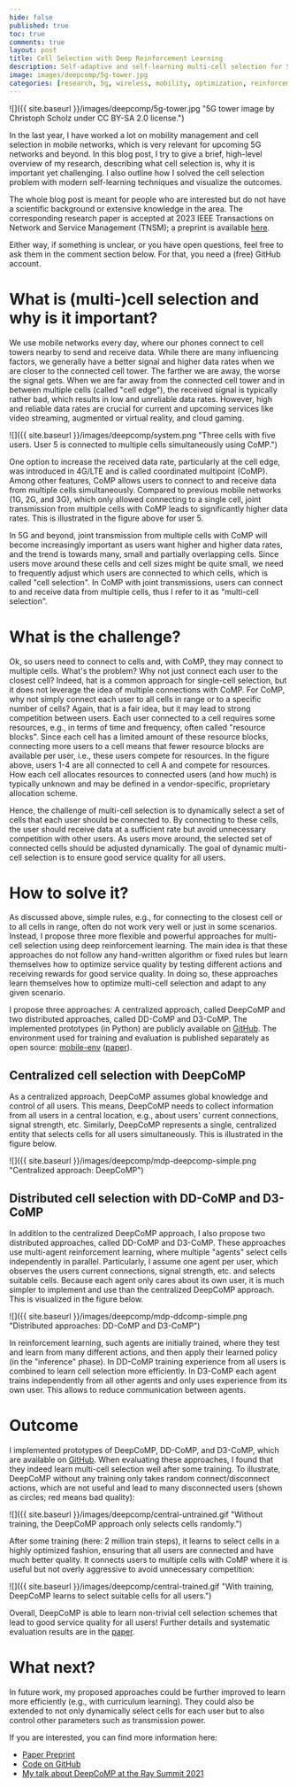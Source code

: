 ```yaml
---
hide: false
published: true
toc: true
comments: true
layout: post
title: Cell Selection with Deep Reinforcement Learning
description: Self-adaptive and self-learning multi-cell selection for 5G and beyond with deep reinforcement learning.
image: images/deepcomp/5g-tower.jpg
categories: [research, 5g, wireless, mobility, optimization, reinforcement learning, marl, ray, rllib, python, tensorflow]
---
```


![]({{ site.baseurl }}/images/deepcomp/5g-tower.jpg "5G tower image by Christoph Scholz under CC BY-SA 2.0 license.")

In the last year, I have worked a lot on mobility management and cell selection in mobile networks, 
which is very relevant for upcoming 5G networks and beyond.
In this blog post, I try to give a brief, high-level overview of my research, describing what cell selection is,
why it is important yet challenging. 
I also outline how I solved the cell selection problem with modern self-learning techniques and visualize the outcomes.

The whole blog post is meant for people who are interested but do not have a scientific background or 
extensive knowledge in the area.
The corresponding research paper is accepted at 2023 IEEE Transactions on Network and Service Management (TNSM); a preprint is available [here](https://ris.uni-paderborn.de/download/33854/33855/preprint.pdf).

Either way, if something is unclear, or you have open questions, feel free to ask them in the comment section below.
For that, you need a (free) GitHub account.


# What is (multi-)cell selection and why is it important?

We use mobile networks every day, where our phones connect to cell towers nearby to send and receive data.
While there are many influencing factors, we generally have a better signal and higher data rates when we are closer 
to the connected cell tower.
The farther we are away, the worse the signal gets. 
When we are far away from the connected cell tower and in between multiple cells (called "cell edge"), 
the received signal is typically rather bad, which results in low and unreliable data rates.
However, high and reliable data rates are crucial for current and upcoming services like video streaming,
augmented or virtual reality, and cloud gaming.

![]({{ site.baseurl }}/images/deepcomp/system.png "Three cells with five users. User 5 is connected to multiple cells simultaneously using CoMP.")

One option to increase the received data rate, particularly at the cell edge, was introduced in 4G/LTE and is called coordinated multipoint (CoMP).
Among other features, CoMP allows users to connect to and receive data from multiple cells simultaneously.
Compared to previous mobile networks (1G, 2G, and 3G), which only allowed connecting to a single cell, joint transmission from
multiple cells with CoMP leads to significantly higher data rates.
This is illustrated in the figure above for user 5.

In 5G and beyond, joint transmission from multiple cells with CoMP will become increasingly important as users want
higher and higher data rates, and the trend is towards many, small and partially overlapping cells.
Since users move around these cells and cell sizes might be quite small, we need to frequently adjust which users are
connected to which cells, which is called "cell selection".
In CoMP with joint transmissions, users can connect to and receive data from multiple cells, thus I refer to it as 
"multi-cell selection".


# What is the challenge?

Ok, so users need to connect to cells and, with CoMP, they may connect to multiple cells. What's the problem?
Why not just connect each user to the closest cell? 
Indeed, hat is a common approach for single-cell selection, but it does not leverage the idea of multiple connections with CoMP.
For CoMP, why not simply connect each user to all cells in range or to a specific number of cells?
Again, that is a fair idea, but it may lead to strong competition between users.
Each user connected to a cell requires some resources, e.g., in terms of time and frequency, often called "resource blocks".
Since each cell has a limited amount of these resource blocks, connecting more users to a cell means that fewer resource blocks
are available per user, i.e., these users compete for resources.
In the figure above, users 1-4 are all connected to cell A and compete for resources.
How each cell allocates resources to connected users (and how much) is typically unknown and may be defined in a vendor-specific,
proprietary allocation scheme.

Hence, the challenge of multi-cell selection is to dynamically select a set of cells that each user should be connected to.
By connecting to these cells, the user should receive data at a sufficient rate but avoid unnecessary competition
with other users.
As users move around, the selected set of connected cells should be adjusted dynamically.
The goal of dynamic multi-cell selection is to ensure good service quality for all users.


# How to solve it?

As discussed above, simple rules, e.g., for connecting to the closest cell or to all cells in range,
often do not work very well or just in some scenarios.
Instead, I propose three more flexible and powerful approaches for multi-cell selection using deep reinforcement learning.
The main idea is that these approaches do not follow any hand-written algorithm or fixed rules
but learn themselves how to optimize service quality by testing different actions and receiving rewards for good service quality.
In doing so, these approaches learn themselves how to optimize multi-cell selection and adapt to any given scenario.

I propose three approaches: A centralized approach, called DeepCoMP and two distributed approaches, called DD-CoMP and D3-CoMP.
The implemented prototypes (in Python) are publicly available on [GitHub](https://github.com/CN-UPB/DeepCoMP).
The environment used for training and evaluation is published separately as open source: [mobile-env](https://github.com/stefanbschneider/mobile-env) ([paper](https://ris.uni-paderborn.de/download/30236/30237/author_version.pdf)).

## Centralized cell selection with DeepCoMP

As a centralized approach, DeepCoMP assumes global knowledge and control of all users.
This means, DeepCoMP needs to collect information from all users in a central location, e.g., about users' current
connections, signal strength, etc.
Similarly, DeepCoMP represents a single, centralized entity that selects cells for all users simultaneously.
This is illustrated in the figure below.

![]({{ site.baseurl }}/images/deepcomp/mdp-deepcomp-simple.png "Centralized approach: DeepCoMP")


## Distributed cell selection with DD-CoMP and D3-CoMP

In addition to the centralized DeepCoMP approach, I also propose two distributed approaches, called DD-CoMP and D3-CoMP.
These approaches use multi-agent reinforcement learning, where multiple "agents" select cells independently in parallel.
Particularly, I assume one agent per user, which observes the users current connections, signal strength, etc. and selects
suitable cells.
Because each agent only cares about its own user, it is much simpler to implement and use than the centralized DeepCoMP approach.
This is visualized in the figure below.

![]({{ site.baseurl }}/images/deepcomp/mdp-ddcomp-simple.png "Distributed approaches: DD-CoMP and D3-CoMP")

In reinforcement learning, such agents are initially trained, where they test and learn from many different actions,
and then apply their learned policy (in the "inference" phase).
In DD-CoMP training experience from all users is combined to learn cell selection more efficiently.
In D3-CoMP each agent trains independently from all other agents and only uses experience from its own user.
This allows to reduce communication between agents.


# Outcome

I implemented prototypes of DeepCoMP, DD-CoMP, and D3-CoMP, which are available on [GitHub](https://github.com/CN-UPB/DeepCoMP).
When evaluating these approaches, I found that they indeed learn multi-cell selection well after some training.
To illustrate, DeepCoMP without any training only takes random connect/disconnect actions, which are not useful and lead to many
disconnected users (shown as circles; red means bad quality):

![]({{ site.baseurl }}/images/deepcomp/central-untrained.gif "Without training, the DeepCoMP approach only selects cells randomly.")

After some training (here: 2 million train steps), it learns to select cells in a highly optimized fashion,
ensuring that all users are connected and have much better quality.
It connects users to multiple cells with CoMP where it is useful but not overly aggressive to avoid unnecessary competition:

![]({{ site.baseurl }}/images/deepcomp/central-trained.gif "With training, DeepCoMP learns to select suitable cells for all users.")

Overall, DeepCoMP is able to learn non-trivial cell selection schemes that lead to good service quality for all users!
Further details and systematic evaluation results are in the [paper](https://ris.uni-paderborn.de/download/33854/33855/preprint.pdf).

# What next?

In future work, my proposed approaches could be further improved to learn more efficiently (e.g., with curriculum learning).
They could also be extended to not only dynamically select cells for each user but to also control other parameters such as transmission power.

If you are interested, you can find more information here:

* [Paper Preprint](https://ris.uni-paderborn.de/download/33854/33855/preprint.pdf)
* [Code on GitHub](https://github.com/CN-UPB/DeepCoMP)
* [My talk about DeepCoMP at the Ray Summit 2021](https://youtu.be/Qy4SzJKXlGE)
